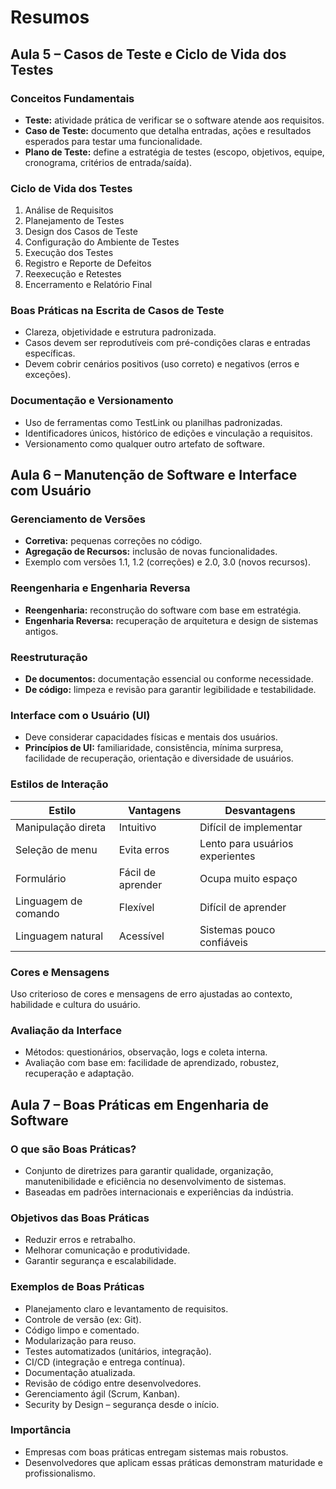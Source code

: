 # Resumos

## Aula 5 – Casos de Teste e Ciclo de Vida dos Testes

### Conceitos Fundamentais
- **Teste:** atividade prática de verificar se o software atende aos requisitos.
- **Caso de Teste:** documento que detalha entradas, ações e resultados esperados para testar uma funcionalidade.
- **Plano de Teste:** define a estratégia de testes (escopo, objetivos, equipe, cronograma, critérios de entrada/saída).

### Ciclo de Vida dos Testes
1. Análise de Requisitos
2. Planejamento de Testes
3. Design dos Casos de Teste
4. Configuração do Ambiente de Testes
5. Execução dos Testes
6. Registro e Reporte de Defeitos
7. Reexecução e Retestes
8. Encerramento e Relatório Final

### Boas Práticas na Escrita de Casos de Teste
- Clareza, objetividade e estrutura padronizada.
- Casos devem ser reprodutíveis com pré-condições claras e entradas específicas.
- Devem cobrir cenários positivos (uso correto) e negativos (erros e exceções).

### Documentação e Versionamento
- Uso de ferramentas como TestLink ou planilhas padronizadas.
- Identificadores únicos, histórico de edições e vinculação a requisitos.
- Versionamento como qualquer outro artefato de software.

## Aula 6 – Manutenção de Software e Interface com Usuário

### Gerenciamento de Versões
- **Corretiva:** pequenas correções no código.
- **Agregação de Recursos:** inclusão de novas funcionalidades.
- Exemplo com versões 1.1, 1.2 (correções) e 2.0, 3.0 (novos recursos).

### Reengenharia e Engenharia Reversa
- **Reengenharia:** reconstrução do software com base em estratégia.
- **Engenharia Reversa:** recuperação de arquitetura e design de sistemas antigos.

### Reestruturação
- **De documentos:** documentação essencial ou conforme necessidade.
- **De código:** limpeza e revisão para garantir legibilidade e testabilidade.

### Interface com o Usuário (UI)
- Deve considerar capacidades físicas e mentais dos usuários.
- **Princípios de UI:** familiaridade, consistência, mínima surpresa, facilidade de recuperação, orientação e diversidade de usuários.

### Estilos de Interação
| Estilo	| Vantagens	| Desvantagens |
|---------|-----------|--------------|
| Manipulação direta	| Intuitivo	| Difícil de implementar |
| Seleção de menu	| Evita erros	| Lento para usuários experientes |
| Formulário	| Fácil de aprender	| Ocupa muito espaço |
| Linguagem de comando	| Flexível	| Difícil de aprender |
| Linguagem natural	| Acessível	| Sistemas pouco confiáveis |

### Cores e Mensagens
Uso criterioso de cores e mensagens de erro ajustadas ao contexto, habilidade e cultura do usuário.

### Avaliação da Interface
- Métodos: questionários, observação, logs e coleta interna.
- Avaliação com base em: facilidade de aprendizado, robustez, recuperação e adaptação.

## Aula 7 – Boas Práticas em Engenharia de Software

### O que são Boas Práticas?
- Conjunto de diretrizes para garantir qualidade, organização, manutenibilidade e eficiência no desenvolvimento de sistemas.
- Baseadas em padrões internacionais e experiências da indústria.

### Objetivos das Boas Práticas
- Reduzir erros e retrabalho.
- Melhorar comunicação e produtividade.
- Garantir segurança e escalabilidade.

### Exemplos de Boas Práticas
- Planejamento claro e levantamento de requisitos.
- Controle de versão (ex: Git).
- Código limpo e comentado.
- Modularização para reuso.
- Testes automatizados (unitários, integração).
- CI/CD (integração e entrega contínua).
- Documentação atualizada.
- Revisão de código entre desenvolvedores.
- Gerenciamento ágil (Scrum, Kanban).
- Security by Design – segurança desde o início.

### Importância
- Empresas com boas práticas entregam sistemas mais robustos.
- Desenvolvedores que aplicam essas práticas demonstram maturidade e profissionalismo.

